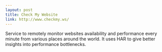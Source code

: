 ```yaml
---
layout: post
title: Check My Website
link: http://www.checkmy.ws/
---
```


Service to remotely monitor websites availability and performance every minute from various places around the world. It uses HAR to give better insights into performance bottlenecks.
